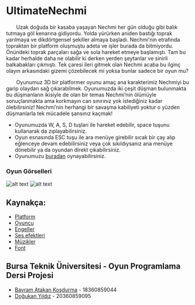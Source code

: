 # UltimateNechmi
&nbsp;&nbsp;&nbsp;&nbsp;&nbsp;&nbsp;&nbsp;Uzak doğuda bir kasaba yaşayan Nechmi her gün olduğu gibi balık tutmaya göl kenarına gidiyordu. 
Yolda yürürken aniden bastığı toprak yarılmaya ve dikdörtgensel şekiller almaya başladı. 
Nechmi’nin etrafında topraktan bir platform oluşmuştu adeta ve işler burada da bitmiyordu. 
Önündeki toprak parçaları sağa ve sola hareket etmeye başlamıştı. Tam bu kadar herhalde daha 
ne olabilir ki derken yerden şeytanlar ve sinirli balkabakları çıkmıştı. Tek çaresi ileri gitmek
olan Nechmi acaba bu ilginç olayın arkasındaki gizemi çözebilecek mi yoksa bunlar sadece bir oyun mu?


&nbsp;&nbsp;&nbsp;&nbsp;&nbsp;&nbsp;&nbsp;Oyunumuz 3D bir platformer oyunu amaç ana karakterimiz Nechmiyi bu garip olaydan sağ çıkarabilmek. 
Oyunumuzda iki çeşit düşman bulunmakta bu düşmanların ikisiyle de olan bir temas Nechmi’nin ölümüyle 
sonuçlanmakta ama korkmayın can sınırınız yok istediğiniz kadar ölebilirsiniz! Nechmi’nin herhangi 
bir savaşma kabiliyeti yoktur o yüzden düşmanlarla tek mücadele şansınız kaçmak!


- Oyunumuzda W, A, S, D tuşları ile hareket edebilir, space tuşunu kullanarak da zıplayabilirsiniz. 
- Oyun esnasında ESC tuşu ile ara menüye girebilir sıcak bir çay alıp eğlenceye devam edebilirsiniz veya çok sıkıldıysanız ana menüye dönebilir ya da oyundan direkt çıkabilirsiniz.
- Oyunumuzu [buradan](https://simmer.io/@connetables/ultimatenechmi) oynayabilirsiniz.

### Oyun Görselleri
![alt text](https://user-images.githubusercontent.com/56637126/143788712-d5c79f4a-79ee-4f67-902f-a9f22a70e834.PNG)
![alt text](https://user-images.githubusercontent.com/56637126/143788723-52a51575-b298-4348-be8b-f6eb14e6a82b.PNG)

## Kaynakça:
- [Platform](https://assetstore.unity.com/packages/2d/textures-materials/floors/ground-materials-fd-free-140364)
- [Oyuncu](https://assetstore.unity.com/packages/3d/characters/easy-primitive-people-161846)
- [Engeller](https://assetstore.unity.com/packages/3d/props/exterior/low-poly-barriers-pack-free-201810)
- [Ses efektleri](https://assetstore.unity.com/packages/audio/sound-fx/free-casual-game-sfx-pack-54116)
- [Müzikler](https://assetstore.unity.com/packages/audio/music/8bit-music-album-051321-196147)
- [Font](https://www.1001fonts.com/dpcomic-font.html)


## Bursa Teknik Üniversitesi - Oyun Programlama Dersi Projesi
- [Bayram Atakan Koşdurma](https://github.com/bayramatakankosdurma) - 18360859044
- [Doğukan Yıldız](https://github.com/dogukanyildiz99) - 20360859095

